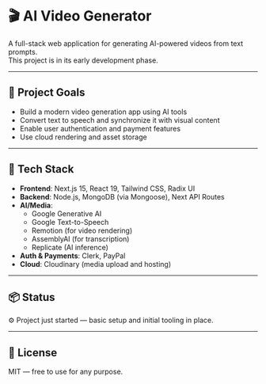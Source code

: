 # 🎬 AI Video Generator

A full-stack web application for generating AI-powered videos from text prompts.  
This project is in its early development phase.

---

## 🧠 Project Goals

- Build a modern video generation app using AI tools
- Convert text to speech and synchronize it with visual content
- Enable user authentication and payment features
- Use cloud rendering and asset storage

---

## 🚀 Tech Stack

- **Frontend**: Next.js 15, React 19, Tailwind CSS, Radix UI
- **Backend**: Node.js, MongoDB (via Mongoose), Next API Routes
- **AI/Media**:
  - Google Generative AI
  - Google Text-to-Speech
  - Remotion (for video rendering)
  - AssemblyAI (for transcription)
  - Replicate (AI inference)
- **Auth & Payments**: Clerk, PayPal
- **Cloud**: Cloudinary (media upload and hosting)

---

## 📦 Status

⚙️ Project just started — basic setup and initial tooling in place.

---

## 📄 License
MIT — free to use for any purpose.
